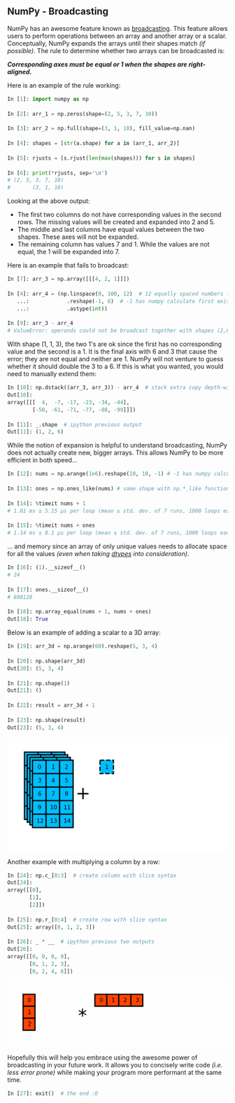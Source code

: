 ## NumPy - Broadcasting

NumPy has an awesome feature known as [broadcasting](https://docs.scipy.org/doc/numpy/user/basics.broadcasting.html).
This feature allows users to perform operations between an array and another array or a scalar.
Conceptually, NumPy expands the arrays until their shapes match *(if possible)*.
The rule to determine whether two arrays can be broadcasted is:  

__*Corresponding axes must be equal or 1 when the shapes are right-aligned.*__

Here is an example of the rule working:  
```python
In [1]: import numpy as np

In [2]: arr_1 = np.zeros(shape=(2, 5, 3, 7, 10))

In [3]: arr_2 = np.full(shape=(3, 1, 10), fill_value=np.nan)

In [4]: shapes = [str(a.shape) for a in (arr_1, arr_2)]

In [5]: rjusts = [s.rjust(len(max(shapes))) for s in shapes]

In [6]: print(*rjusts, sep='\n')
# (2, 5, 3, 7, 10)
#       (3, 1, 10)
```
Looking at the above output:
- The first two columns do not have corresponding values in the second rows. The missing values will be created and expanded into 2 and 5.
- The middle and last columns have equal values between the two shapes. These axes will not be expanded.
- The remaining column has values 7 and 1. While the values are not equal, the 1 will be expanded into 7.

Here is an example that fails to broadcast:

```python
In [7]: arr_3 = np.array([[[4, 2, 1]]])

In [4]: arr_4 = (np.linspace(0, 100, 12)  # 12 equally spaced numbers from 0-100
   ...:            .reshape(-1, 6)  # -1 has numpy calculate first axis dimension
   ...:            .astype(int))

In [9]: arr_3 - arr_4
# ValueError: operands could not be broadcast together with shapes (2,6) (1,1,3)
```
With shape (1, 1, 3), the two 1's are ok since the first has no corresponding value and the second is a 1.
It is the final axis with 6 and 3 that cause the error; they are not equal and neither are 1.
NumPy will not venture to guess whether it should double the 3 to a 6.
If this is what you wanted, you would need to manually extend them:
```python
In [10]: np.dstack((arr_3, arr_3)) - arr_4  # stack extra copy depth-wise
Out[10]:
array([[[  4,  -7, -17, -23, -34, -44],
        [-50, -61, -71, -77, -88, -99]]])

In [11]: _.shape  # ipython previous output
Out[11]: (1, 2, 6)
```

While the notion of expansion is helpful to understand broadcasting, NumPy does not actually create new, bigger arrays.
This allows NumPy to be more efficient in both speed...
```python
In [12]: nums = np.arange(1e6).reshape(10, 10, -1) # -1 has numpy calculate third axis dimension

In [13]: ones = np.ones_like(nums) # same shape with np.*_like functions

In [14]: %timeit nums + 1
# 1.01 ms ± 5.15 µs per loop (mean ± std. dev. of 7 runs, 1000 loops each)

In [15]: %timeit nums + ones
# 1.14 ms ± 8.1 µs per loop (mean ± std. dev. of 7 runs, 1000 loops each)
```
... and memory since an array of only unique values needs to allocate space for all the values *(even when taking [dtypes](https://docs.scipy.org/doc/numpy/reference/arrays.dtypes.html) into consideration)*.

```python
In [16]: (1).__sizeof__()
# 24

In [17]: ones.__sizeof__()
# 800128

In [18]: np.array_equal(nums + 1, nums + ones)
Out[18]: True
```

Below is an example of adding a scalar to a 3D array:
```python
In [19]: arr_3d = np.arange(60).reshape(5, 3, 4)

In [20]: np.shape(arr_3d)
Out[20]: (5, 3, 4)

In [21]: np.shape(1)
Out[21]: ()

In [22]: result = arr_3d + 1

In [23]: np.shape(result)
Out[23]: (5, 3, 4)
```

![Broadcasting-3D-Scalar](/images/broadcasting-3d-scalar.gif)

Another example with multiplying a column by a row:

```python
In [24]: np.c_[0:3]  # create column with slice syntax
Out[24]:
array([[0],
       [1],
       [2]])

In [25]: np.r_[0:4]  # create row with slice syntax
Out[25]: array([0, 1, 2, 3])

In [26]: _ * __  # ipython previous two outputs
Out[26]:
array([[0, 0, 0, 0],
       [0, 1, 2, 3],
       [0, 2, 4, 6]])
```

![Broadcasting-Column-Row](/images/broadcasting-col-row.gif)

Hopefully this will help you embrace using the awesome power of broadcasting in your future work.
It allows you to concisely write code *(i.e. less error prone)* while making your program more performant at the same time. 

```python
In [27]: exit()  # the end :D
```

